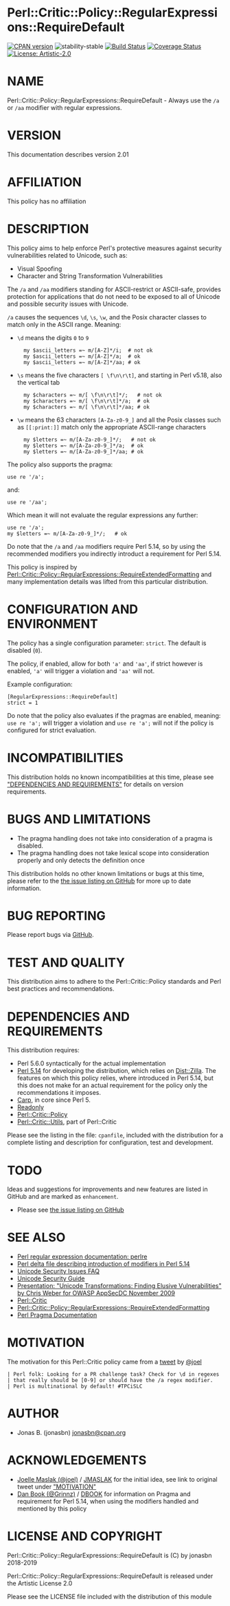 # Perl::Critic::Policy::RegularExpressions::RequireDefault

[![CPAN version](https://badge.fury.io/pl/Perl-Critic-Policy-RegularExpressions-RequireDefault.svg)](https://badge.fury.io/pl/Perl-Critic-Policy-RegularExpressions-RequireDefault)
![stability-stable](https://img.shields.io/badge/stability-stable-green.svg)
[![Build Status](https://travis-ci.org/jonasbn/perl-critic-policy-module-moduleblacklist.svg?branch=master)](https://travis-ci.org/jonasbn/perl-critic-policy-module-moduleblacklist)
[![Coverage Status](https://coveralls.io/repos/github/jonasbn/perl-critic-policy-module-moduleblacklist/badge.svg?branch=master)](https://coveralls.io/github/jonasbn/perl-critic-policy-module-moduleblacklist?branch=master)
[![License: Artistic-2.0](https://img.shields.io/badge/License-Artistic%202.0-0298c3.svg)](https://opensource.org/licenses/Artistic-2.0)

# NAME

Perl::Critic::Policy::RegularExpressions::RequireDefault - Always use the `/a` or `/aa` modifier with regular expressions.

# VERSION

This documentation describes version 2.01

# AFFILIATION

This policy has no affiliation

# DESCRIPTION

This policy aims to help enforce Perl's protective measures against security vulnerabilities related to Unicode, such as:

- Visual Spoofing
- Character and String Transformation Vulnerabilities

The `/a` and `/aa` modifiers standing for ASCII-restrict or ASCII-safe, provides protection for applications that do not need to be exposed to all of Unicode and possible security issues with Unicode.

`/a` causes the sequences `\d`, `\s`, `\w`, and the Posix character classes to match only in the ASCII range. Meaning:

- `\d` means the digits `0` to `9`

        my $ascii_letters =~ m/[A-Z]*/i;  # not ok
        my $ascii_letters =~ m/[A-Z]*/a;  # ok
        my $ascii_letters =~ m/[A-Z]*/aa; # ok

- `\s` means the five characters `[ \f\n\r\t]`, and starting in Perl v5.18, also the vertical tab

        my $characters =~ m/[ \f\n\r\t]*/;   # not ok
        my $characters =~ m/[ \f\n\r\t]*/a;  # ok
        my $characters =~ m/[ \f\n\r\t]*/aa; # ok

- `\w` means the 63 characters `[A-Za-z0-9_]` and all the Posix classes such as `[[:print:]]` match only the appropriate ASCII-range characters

        my $letters =~ m/[A-Za-z0-9_]*/;   # not ok
        my $letters =~ m/[A-Za-z0-9_]*/a;  # ok
        my $letters =~ m/[A-Za-z0-9_]*/aa; # ok

The policy also supports the pragma:

    use re '/a';

and:

    use re '/aa';

Which mean it will not evaluate the regular expressions any further:

    use re '/a';
    my $letters =~ m/[A-Za-z0-9_]*/;   # ok

Do note that the `/a` and `/aa` modifiers require Perl 5.14, so by using the recommended modifiers you indirectly introduct a requirement for Perl 5.14.

This policy is inspired by [Perl::Critic::Policy::RegularExpressions::RequireExtendedFormatting](https://metacpan.org/pod/Perl::Critic::Policy::RegularExpressions::RequireExtendedFormatting) and many implementation details was lifted from this particular distribution.

# CONFIGURATION AND ENVIRONMENT

The policy has a single configuration parameter: `strict`. The default is disabled (`0`).

The policy, if enabled, allow for both `'a'` and `'aa'`, if strict however is enabled, `'a'` will trigger a violation and `'aa'` will not.

Example configuration:

    [RegularExpressions::RequireDefault]
    strict = 1

Do note that the policy also evaluates if the pragmas are enabled, meaning: `use re 'a';` will trigger a violation and `use re 'a';` will not if the policy is configured for strict evaluation.

# INCOMPATIBILITIES

This distribution holds no known incompatibilities at this time, please see ["DEPENDENCIES AND REQUIREMENTS"](#dependencies-and-requirements) for details on version requirements.

# BUGS AND LIMITATIONS

- The pragma handling does not take into consideration of a pragma is disabled.
- The pragma handling does not take lexical scope into consideration properly and only detects the definition once

This distribution holds no other known limitations or bugs at this time, please refer to the [the issue listing on GitHub](https://github.com/jonasbn/perl-critic-policy-regularexpressions-requiredefault/issues) for more up to date information.

# BUG REPORTING

Please report bugs via [GitHub](https://github.com/jonasbn/perl-critic-policy-regularexpressions-requiredefault/issues).

# TEST AND QUALITY

This distribution aims to adhere to the Perl::Critic::Policy standards and Perl best practices and recommendations.

# DEPENDENCIES AND REQUIREMENTS

This distribution requires:

- Perl 5.6.0 syntactically for the actual implementation
- [Perl 5.14](https://metacpan.org/pod/release/JESSE/perl-5.14.0/pod/perl.pod) for developing the distribution, which relies on [Dist::Zilla](http://dzil.org/). The features on which this policy relies, where introduced in Perl 5.14, but this does not make for an actual requirement for the policy only the recommendations it imposes.
- [Carp](https://metacpan.org/pod/Carp), in core since Perl 5.
- [Readonly](https://metacpan.org/pod/Readonly)
- [Perl::Critic::Policy](https://metacpan.org/pod/Perl::Critic::Policy)
- [Perl::Critic::Utils](https://metacpan.org/pod/Perl::Critic::Utils), part of Perl::Critic

Please see the listing in the file: `cpanfile`, included with the distribution for a complete listing and description for configuration, test and development.

# TODO

Ideas and suggestions for improvements and new features are listed in GitHub and are marked as `enhancement`.

- Please see [the issue listing on GitHub](https://github.com/jonasbn/perl-critic-policy-regularexpressions-requiredefault/issues)

# SEE ALSO

- [Perl regular expression documentation: perlre](https://perldoc.perl.org/perlre.html)
- [Perl delta file describing introduction of modifiers in Perl 5.14](https://perldoc.pl/perl5140delta#%2Fd%2C-%2Fl%2C-%2Fu%2C-and-%2Fa-modifiers)
- [Unicode Security Issues FAQ](http://www.unicode.org/faq/security.html)
- [Unicode Security Guide](http://websec.github.io/unicode-security-guide/)
- [Presentation: "Unicode Transformations: Finding Elusive Vulnerabilities" by Chris Weber for OWASP AppSecDC November 2009](https://www.owasp.org/images/5/5a/Unicode_Transformations_Finding_Elusive_Vulnerabilities-Chris_Weber.pdf)
- [Perl::Critic](https://metacpan.org/pod/Perl::Critic)
- [Perl::Critic::Policy::RegularExpressions::RequireExtendedFormatting](https://metacpan.org/pod/Perl::Critic::Policy::RegularExpressions::RequireExtendedFormatting)
- [Perl Pragma Documentation](https://perldoc.perl.org/re.html)

# MOTIVATION

The motivation for this Perl::Critic policy came from a [tweet](https://twitter.com/jmaslak/status/1008896883169751040) by [@joel](https://twitter.com/jmaslak)

    | Perl folk: Looking for a PR challenge task? Check for \d in regexes
    | that really should be [0-9] or should have the /a regex modifier.
    | Perl is multinational by default! #TPCiSLC

# AUTHOR

- Jonas B. (jonasbn) <jonasbn@cpan.org>

# ACKNOWLEDGEMENTS

- [Joelle Maslak (@joel)](https://twitter.com/jmaslak) / [JMASLAK](https://metacpan.org/author/JMASLAK) for the initial idea, see link to original tweet under ["MOTIVATION"](#motivation)
- [Dan Book (@Grinnz)](https://github.com/Grinnz) / [DBOOK](https://metacpan.org/author/DBOOK) for information on Pragma and requirement for Perl 5.14, when using the modifiers handled and mentioned by this policy

# LICENSE AND COPYRIGHT

Perl::Critic::Policy::RegularExpressions::RequireDefault is (C) by jonasbn 2018-2019

Perl::Critic::Policy::RegularExpressions::RequireDefault is released under the Artistic License 2.0

Please see the LICENSE file included with the distribution of this module
